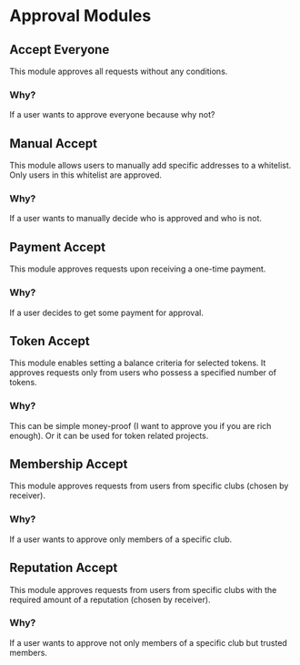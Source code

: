 # Approval Modules

## Accept Everyone

This module approves all requests without any conditions.

### Why?

If a user wants to approve everyone because why not?

## Manual Accept

This module allows users to manually add specific addresses to a whitelist. Only users in this whitelist are approved.

### Why?

If a user wants to manually decide who is approved and who is not.

## Payment Accept

This module approves requests upon receiving a one-time payment.

### Why?

If a user decides to get some payment for approval.

## Token Accept

This module enables setting a balance criteria for selected tokens. It approves requests only from users who possess a
specified number of tokens.

### Why?

This can be simple money-proof (I want to approve you if you are rich enough).
Or it can be used for token related projects.

## Membership Accept

This module approves requests from users from specific clubs (chosen by receiver).

### Why?

If a user wants to approve only members of a specific club. 

## Reputation Accept

This module approves requests from users from specific clubs with the required amount of a reputation
(chosen by receiver).

### Why?

If a user wants to approve not only members of a specific club but trusted members. 